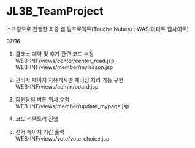 # JL3B_TeamProject
스프링으로 진행한 최종 웹 팀프로젝트(Touche Nubes) : WAS(아파트 웹사이트)








07/16



1. 클래스 예약 및 후기 관련 코드 수정<br>
  WEB-INF/views/center/center_read.jsp<br>
  WEB-INF/views/member/mylesson.jsp<br>

2. 관리자 페이지 자유게시판 페이징 처리 기능 구현<br>
  WEB-INF/views/admin/board.jsp<br>

3. 회원탈퇴 버튼 위치 수정<br>
  WEB-INF/views/member/update_mypage.jsp<br>

4. 코드 리팩토리 진행<br>

5. 선거 페이지 기간 출력<br>
  WEB-INF/views/vote/vote_choice.jsp<br>

